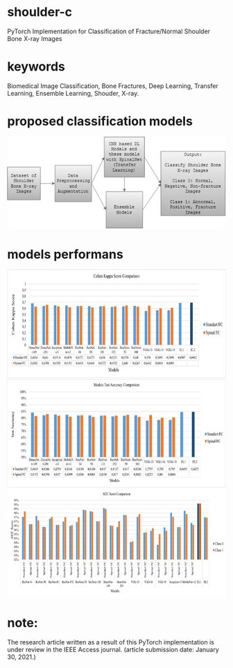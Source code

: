 # shoulder-c
PyTorch Implementation for Classification of Fracture/Normal Shoulder Bone X-ray Images 
# keywords
Biomedical Image Classification, Bone Fractures, Deep Learning, Transfer Learning, Ensemble Learning, Shouder, X-ray.
# proposed classification models
![models](https://github.com/fatihuysal88/shoulder-c/blob/main/docs/figs/proposed%20classification%20models.png)
# models performans
<img src="https://github.com/fatihuysal88/shoulder-c/blob/main/docs/figs/Cohen%20Kappa%20Score%20Comparison.png" width="718" height="250">
<img src="https://github.com/fatihuysal88/shoulder-c/blob/main/docs/figs/Test%20Accuracy%20Comparison.png" width="718" height="250">
<img src="https://github.com/fatihuysal88/shoulder-c/blob/main/docs/figs/AUC%20Score%20Comparison.png" width="718" height="250">

# note:
The research article written as a result of this PyTorch implementation is under review in the IEEE Access journal. (article submission date: January 30, 2021.)
